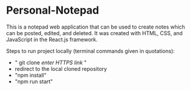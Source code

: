 # Personal-Notepad
This is a notepad web application that can be used to create notes which can be posted, edited, and deleted.
It was created with HTML, CSS, and JavaScript in the React.js framework. 

Steps to run project locally (terminal commands given in quotations):
- " git clone *enter HTTPS link* "
- redirect to the local cloned repository
- "npm install"
- "npm run start"
